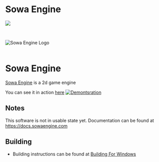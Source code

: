 # Sowa Engine

[![](https://dcbadge.vercel.app/api/server/HP7SDFU2Ep)](https://discord.gg/HP7SDFU2Ep)

<br>

<img src="https://raw.githubusercontent.com/sowaengine/sowa/develop/.res/icon-full.png" alt="Sowa Engine Logo"><br><br>

# Sowa Engine
[Sowa Engine](https://sowaengine.com) is a 2d game engine
<br>

You can see it in action [here](https://www.youtube.com/watch?v=XVIomV2WBQ0)
[![Demontsration](https://img.youtube.com/vi/XVIomV2WBQ0/maxresdefault.jpg)](https://www.youtube.com/watch?v=XVIomV2WBQ0)




## Notes
   This software is not in usable state yet.
   Documentation can be found at https://docs.sowaengine.com
   
## Building
- Building instructions can be found at [Building For Windows](https://docs.sowaengine.com/en/latest/engine_development/building_for_windows.html)
